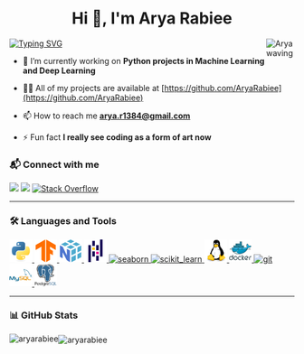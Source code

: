<h1 align="center">Hi 👋, I'm Arya Rabiee</h1>

<img align="right" alt="Arya waving" width="50" src="https://user-images.githubusercontent.com/74038190/212284087-bbe7e430-757e-4901-90bf-4cd2ce3e1852.gif">

[![Typing SVG](https://readme-typing-svg.herokuapp.com?font=Fira+Code&pause=1000&color=2DA198&width=435&lines=Python+Developer+%7C+ML%2FDL+Enthusiast)](https://git.io/typing-svg)

- 🔭 I’m currently working on **Python projects in Machine Learning and Deep Learning**

- 👨‍💻 All of my projects are available at [https://github.com/AryaRabiee](https://github.com/AryaRabiee)

- 📫 How to reach me **arya.r1384@gmail.com**

- ⚡ Fun fact **I really see coding as a form of art now**




  

### 📬 Connect with me

<p align="left">
  <a href="mailto:arya.r1384@gmail.com"><img src="https://img.shields.io/badge/Gmail-D14836?style=flat&logo=gmail&logoColor=white"/></a>
  <a href="https://t.me/AJanuTwinkleR"><img src="https://img.shields.io/badge/Telegram-2CA5E0?style=flat&logo=telegram&logoColor=white"/></a>
  <a href="https://stackoverflow.com/users/26700243/arya-r" target="_blank">
  <img src="https://img.shields.io/badge/Stack%20Overflow-FE7A16?style=flat&logo=stackoverflow&logoColor=white" alt="Stack Overflow"/>
</a>
</p>

---

### 🛠️ Languages and Tools
<p align="left"> 
  <!-- Python & ML/DL -->
  <a href="https://www.python.org" target="_blank" rel="noreferrer"> 
    <img src="https://raw.githubusercontent.com/devicons/devicon/master/icons/python/python-original.svg" alt="python" width="40" height="40"/> 
  </a> 
  <a href="https://www.tensorflow.org" target="_blank" rel="noreferrer"> 
    <img src="https://raw.githubusercontent.com/devicons/devicon/master/icons/tensorflow/tensorflow-original.svg" alt="tensorflow" width="40" height="40"/> 
  </a> 
<!--   <a href="https://pytorch.org" target="_blank" rel="noreferrer"> 
    <img src="https://raw.githubusercontent.com/devicons/devicon/master/icons/pytorch/pytorch-original.svg" alt="pytorch" width="40" height="40"/> 
  </a>  -->
  <a href="https://numpy.org/" target="_blank" rel="noreferrer"> 
    <img src="https://raw.githubusercontent.com/devicons/devicon/master/icons/numpy/numpy-original.svg" alt="numpy" width="40" height="40"/> 
  </a> 
  <a href="https://pandas.pydata.org/" target="_blank" rel="noreferrer"> 
    <img src="https://raw.githubusercontent.com/devicons/devicon/master/icons/pandas/pandas-original.svg" alt="pandas" width="40" height="40"/> 
  </a> 

 <a href="https://seaborn.pydata.org/" target="_blank" rel="noreferrer">
 <img src="https://seaborn.pydata.org/_images/logo-mark-lightbg.svg" alt="seaborn" width="40" height="40"/>
 </a>
 
  <a href="https://scikit-learn.org/" target="_blank" rel="noreferrer">
  <img src="https://upload.wikimedia.org/wikipedia/commons/0/05/Scikit_learn_logo_small.svg" alt="scikit_learn" width="40" height="40"/>
  </a>

  <!-- DevOps / Linux / DB -->
  <a href="https://www.linux.org/" target="_blank" rel="noreferrer"> 
    <img src="https://raw.githubusercontent.com/devicons/devicon/master/icons/linux/linux-original.svg" alt="linux" width="40" height="40"/> 
  </a> 
  <a href="https://www.docker.com/" target="_blank" rel="noreferrer"> 
    <img src="https://raw.githubusercontent.com/devicons/devicon/master/icons/docker/docker-original-wordmark.svg" alt="docker" width="40" height="40"/> 
  </a>
  
<a href="https://git-scm.com/" target="_blank" rel="noreferrer">
  <img src="https://www.vectorlogo.zone/logos/git-scm/git-scm-icon.svg" alt="git" width="40" height="40"/>
</a>
  
  <a href="https://www.mysql.com/" target="_blank" rel="noreferrer"> 
    <img src="https://raw.githubusercontent.com/devicons/devicon/master/icons/mysql/mysql-original-wordmark.svg" alt="mysql" width="40" height="40"/> 
  </a> 
  <a href="https://www.postgresql.org" target="_blank" rel="noreferrer"> 
    <img src="https://raw.githubusercontent.com/devicons/devicon/master/icons/postgresql/postgresql-original-wordmark.svg" alt="postgresql" width="40" height="40"/> 
  </a> 
</p>



---

### 📊 GitHub Stats

<p><img align="left" src="https://github-readme-stats.vercel.app/api/top-langs?username=aryarabiee&show_icons=true&locale=en&layout=compact" alt="aryarabiee" /></p>


<p><img align="center" src="https://github-readme-streak-stats.herokuapp.com/?user=aryarabiee&" alt="aryarabiee" /></p>

